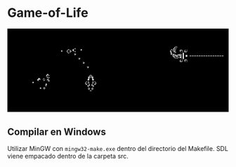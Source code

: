 # Game-of-Life

![](https://github.com/adrianRFlores/Game-of-Life/blob/main/result.gif)

## Compilar en Windows
Utilizar MinGW con ``mingw32-make.exe`` dentro del directorio del Makefile. SDL viene empacado dentro de la carpeta src.
